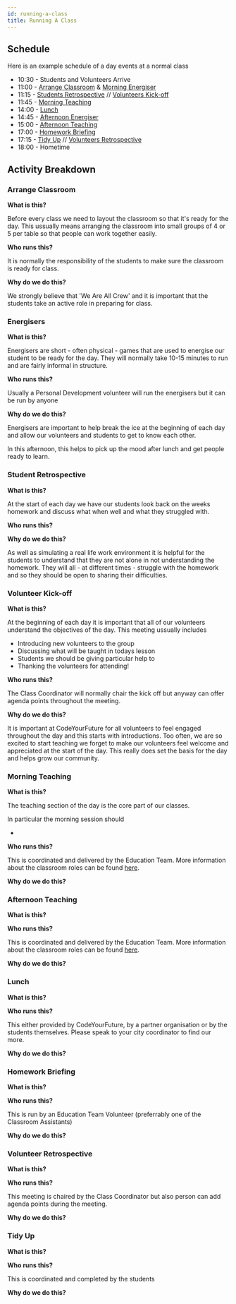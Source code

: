 ```yaml
---
id: running-a-class
title: Running A Class
---
```


## Schedule

Here is an example schedule of a day events at a normal class

- 10:30 - Students and Volunteers Arrive
- 11:00 - [Arrange Classroom](#arrange-classroom) & [Morning Energiser](#energisers)
- 11:15 - [Students Retrospective](#student-retrospective) // [Volunteers Kick-off](#volunteer-kick-off)
- 11:45 - [Morning Teaching](#morning-teaching)
- 14:00 - [Lunch](#lunch)
- 14:45 - [Afternoon Energiser](#energisers)
- 15:00 - [Afternoon Teaching](#afternoon-teaching)
- 17:00 - [Homework Briefing](#homework-briefing)
- 17:15 - [Tidy Up](#tidy-up) // [Volunteers Retrospective](#volunteers-retrospective)
- 18:00 - Hometime

## Activity Breakdown

### Arrange Classroom

**What is this?**

Before every class we need to layout the classroom so that it's ready for the day. This ussually means arranging the classroom into small groups of 4 or 5 per table so that people can work together easily.

**Who runs this?**

It is normally the responsibility of the students to make sure the classroom is ready for class.

**Why do we do this?**

We strongly believe that 'We Are All Crew' and it is important that the students take an active role in preparing for class.

### Energisers

**What is this?**

Energisers are short - often physical - games that are used to energise our student to be ready for the day. They will normally take 10-15 minutes to run and are fairly informal in structure.

**Who runs this?**

Usually a Personal Development volunteer will run the energisers but it can be run by anyone

**Why do we do this?**

Energisers are important to help break the ice at the beginning of each day and allow our volunteers and students to get to know each other.

In this afternoon, this helps to pick up the mood after lunch and get people ready to learn.

### Student Retrospective

**What is this?**

At the start of each day we have our students look back on the weeks homework and discuss what when well and what they struggled with.

**Who runs this?**

**Why do we do this?**

As well as simulating a real life work environment it is helpful for the students to understand that they are not alone in not understanding the homework. They will all - at different times - struggle with the homework and so they should be open to sharing their difficulties.

### Volunteer Kick-off

**What is this?**

At the beginning of each day it is important that all of our volunteers understand the objectives of the day. This meeting ussually includes

- Introducing new volunteers to the group
- Discussing what will be taught in todays lesson
- Students we should be giving particular help to
- Thanking the volunteers for attending!

**Who runs this?**

The Class Coordinator will normally chair the kick off but anyway can offer agenda points throughout the meeting.

**Why do we do this?**

It is important at CodeYourFuture for all volunteers to feel engaged throughout the day and this starts with introductions. Too often, we are so excited to start teaching we forget to make our volunteers feel welcome and appreciated at the start of the day. This really does set the basis for the day and helps grow our community.

### Morning Teaching

**What is this?**

The teaching section of the day is the core part of our classes.

In particular the morning session should

-

**Who runs this?**

This is coordinated and delivered by the Education Team. More information about the classroom roles can be found [here](/volunteers/education/education-roles).

**Why do we do this?**

### Afternoon Teaching

**What is this?**

**Who runs this?**

This is coordinated and delivered by the Education Team. More information about the classroom roles can be found [here](/volunteers/education/education-roles).

**Why do we do this?**

### Lunch

**What is this?**

**Who runs this?**

This either provided by CodeYourFuture, by a partner organisation or by the students themselves. Please speak to your city coordinator to find our more.

**Why do we do this?**

### Homework Briefing

**What is this?**

**Who runs this?**

This is run by an Education Team Volunteer (preferrably one of the Classroom Assistants)

**Why do we do this?**

### Volunteer Retrospective

**What is this?**

**Who runs this?**

This meeting is chaired by the Class Coordinator but also person can add agenda points during the meeting.

**Why do we do this?**

### Tidy Up

**What is this?**

**Who runs this?**

This is coordinated and completed by the students

**Why do we do this?**
